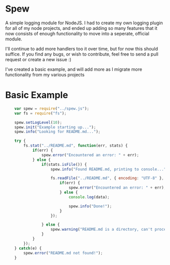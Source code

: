 Spew
====

A simple logging module for NodeJS. I had to create my own logging plugin for all of my node projects, and ended up adding so many features that it now consists of enough functionality to move into a seperate, official module.

I'll continue to add more handlers too it over time, but for now this should suffice. If you find any bugs, or wish to contribute, feel free to send a pull request or create a new issue :)

I've created a basic example, and will add more as I migrate more functionality from my various projects

Basic Example
=============
```javascript
	var spew = require("../spew.js");
	var fs = require("fs");

	spew.setLogLevel(10);
	spew.init("Example starting up...");
	spew.info("Looking for README.md...");

	try {
		fs.stat("../README.md", function(err, stats) {
			if(err) {
				spew.error("Encountered an error: " + err);
			} else {
				if(stats.isFile()) {
					spew.info("Found README.md, printing to console...");

					fs.readFile("../README.md", { encoding: "UTF-8" }, function(err, data) {
						if(err) {
							spew.error("Encountered an error: " + err);
						} else {
							console.log(data);

							spew.info("Done!");
						}
					});

				} else {
					spew.warning("README.md is a directory, can't proceed!");
				}
			}
		});
	} catch(e) {
		spew.error("README.md not found!");
	}
```
